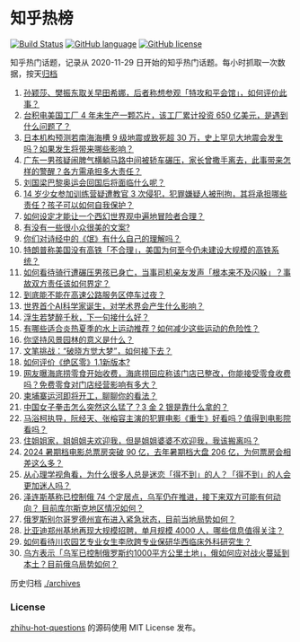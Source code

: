 # 知乎热榜
[![Build Status](https://github.com/ToWeLong/zhihu-hot-questions/workflows/CI/badge.svg)](https://github.com/ToWeLong/zhihu-hot-questions/actions)
[![GitHub language](https://img.shields.io/badge/language-golang-orange.svg)](https://golang.org/)
[![GitHub license](https://img.shields.io/github/license/ToWeLong/zhihu-hot-questions)](https://github.com/ToWeLong/zhihu-hot-questions/blob/main/LICENSE)

知乎热门话题，记录从 2020-11-29 日开始的知乎热门话题。每小时抓取一次数据，按天[归档](./archives)

<!-- BEGIN -->

1. [孙颖莎、樊振东取关早田希娜，后者称想参观「特攻和平会馆」，如何评价此事？](https://www.zhihu.com/question/664268941)
1. [台积电美国工厂 4 年未生产一颗芯片，该工厂累计投资 650 亿美元，是遇到什么问题了？](https://www.zhihu.com/question/664245296)
1. [日本机构预测若南海海槽 9 级地震或致死超 30 万，史上罕见大地震会发生吗？如果发生将带来哪些影响？](https://www.zhihu.com/question/664172371)
1. [广东一男孩疑闹脾气横躺马路中间被轿车碾压，家长曾撒手离去，此事带来怎样的警醒？各方需承担多大责任？](https://www.zhihu.com/question/664242357)
1. [刘国梁巴黎奥运会回国后将面临什么呢？](https://www.zhihu.com/question/664239578)
1. [14 岁少女参加训练营疑遭教官 3 次侵犯，犯罪嫌疑人被刑拘，其将承担哪些责任？孩子可以如何自我保护？](https://www.zhihu.com/question/664266273)
1. [如何设定才能让一个西幻世界观中遍地冒险者合理？](https://www.zhihu.com/question/660998054)
1. [有没有一些很小众很美的文案?](https://www.zhihu.com/question/660687438)
1. [你们对诗经中的《氓》有什么自己的理解吗？](https://www.zhihu.com/question/305206758)
1. [特朗普称美国没有高铁「不合理」，美国为何至今仍未建设大规模的高铁系统？](https://www.zhihu.com/question/664183202)
1. [如何看待骑行遭碾压男孩已身亡，当事司机亲友发声「根本来不及闪躲」？事故双方责任该如何界定？](https://www.zhihu.com/question/664201157)
1. [到底能不能在高速公路服务区停车过夜？](https://www.zhihu.com/question/654323142)
1. [世界首个AI科学家诞生，对学术界会产生什么影响？](https://www.zhihu.com/question/664244759)
1. [浮生若梦醉千秋，下一句接什么好？](https://www.zhihu.com/question/660018433)
1. [有哪些适合炎热夏季的水上运动推荐？如何减少这些运动的危险性？](https://www.zhihu.com/question/611724021)
1. [你坚持风景园林的意义是什么？](https://www.zhihu.com/question/546745351)
1. [文笔挑战：“破晓方觉大梦”，如何接下去？](https://www.zhihu.com/question/660437867)
1. [如何评价《绝区零》1.1新版本?](https://www.zhihu.com/question/664251589)
1. [网友曝海底捞零食开始收费，海底捞回应称该门店已整改，你能接受零食收费吗？免费零食对门店经营影响有多大？](https://www.zhihu.com/question/664267518)
1. [柬埔寨运河即将开工，聊聊你的看法？](https://www.zhihu.com/question/656856390)
1. [中国女子拳击怎么突然这么猛了？3 金 2 银是靠什么拿的？](https://www.zhihu.com/question/664185263)
1. [马浴柯执导，阮经天、张榕容主演的犯罪电影《重生》好看吗？值得到电影院看吗？](https://www.zhihu.com/question/664255952)
1. [住姐姐家，姐姐姐夫欢迎我，但是姐姐婆婆不欢迎我，我该搬离吗？](https://www.zhihu.com/question/664035995)
1. [2024 暑期档电影总票房突破 90 亿，去年暑期档大盘 206 亿，为何票房会相差这么多？](https://www.zhihu.com/question/663949562)
1. [从心理学视角看，为什么很多人总是迷恋「得不到」的人？「得不到」的人会更加迷人吗？](https://www.zhihu.com/question/664089836)
1. [泽连斯基称已控制俄 74 个定居点，乌军仍在推进，接下来双方可能有何动向？ 目前库尔斯克地区情况如何？](https://www.zhihu.com/question/664241137)
1. [俄罗斯别尔哥罗德州宣布进入紧急状态，目前当地局势如何？](https://www.zhihu.com/question/664262542)
1. [比亚迪郑州基地再现大规模招聘，单月规模 4000 人，哪些信息值得关注？](https://www.zhihu.com/question/664241615)
1. [如何看待川农园艺专业女生李欣跨专业保研华西临床外科研究生？](https://www.zhihu.com/question/663765628)
1. [乌方表示「乌军已控制俄罗斯约1000平方公里土地」，俄如何应对战火蔓延到本土？目前俄乌局势如何？](https://www.zhihu.com/question/664154822)

<!-- END -->

历史归档 [./archives](./archives)


### License
[zhihu-hot-questions](https://github.com/towelong/zhihu-hot-questions) 的源码使用 MIT License 发布。